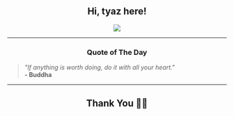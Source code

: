 <h2 align="center"> Hi, tyaz here!</h2>

<p align="center">
<a href="https://github.com/tyazx" alt="github streak"><img src="https://dvst-streak.herokuapp.com/?user=tyazx&theme=tokyonight&fire=DD472C"></a>
</p>

<hr>
<h3 align="center">Quote of The Day</h3>
<p align="center">
<blockquote>
<i>"If anything is worth doing, do it with all your heart."</i>
<br>
<b>- Buddha</b>
</blockquote>
</p>


<hr>
<h2 align="center">Thank You 🙏🏼</h2>
